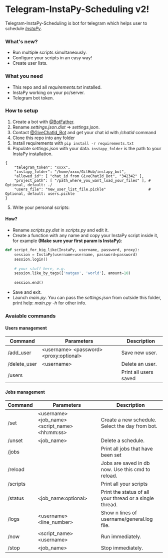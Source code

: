 # Telegram-InstaPy-Scheduling v2!
Telegram-InstaPy-Scheduling is bot for telegram which helps user to schedule [*InstaPy*](https://github.com/timgrossmann/InstaPy).

### What's new?
- Run multiple scripts simultaneously.
- Configure your scripts in an easy way!
- Create user lists.

### What you need
- This repo and all _requirements.txt_ installed.
- InstaPy working on your pc/server.
- Telegram bot token.

### How to setup
1. Create a bot with [@BotFather](https://telegram.me/BotFather).
2. Rename *settings.json.dist* => *settings.json*.
3. Contact [@GiveChatId_Bot](https://telegram.me/GiveChatId_Bot) and get your chat id with */chatid* command
1. Clone this repo into any folder
1. Install requirements with `pip install -r requirements.txt`
4. Populate *settings.json* with your data. `instapy_folder` is the path to your InstaPy installation.
```
{
    "telegram_token": "xxxx",
    "instapy_folder": "/home/xxxx/GitHub/instapy_bot",
    "allowed_id": [ "chat_id from GiveChatId_Bot", "342342" ],
    "project_path": [ "/path_where_you_want_load_your_files" ], # Optional, default: ./
    "users_file": "new_user_list_file.pickle"                   # Optional, default: users.pickle
}
```
5. Write your personal scripts:
#### How? 
- Rename *scripts.py.dist* in *scripts.py* and edit it.
- Create a function with any name and copy your InstaPy script inside it, for example **(Make sure your first param is InstaPy)**:
```python
def script_for_big_like(InstaPy, username, password, proxy):
    session = InstaPy(username=username, password=password)
    session.login()
    
    # your stuff here, e.g.
    session.like_by_tags(['natgeo', 'world'], amount=10)
    
    session.end()
```
- Save and exit.
- Launch *main.py*. You can pass the *settings.json* from outside this folder, print help: *main.py -h* for other info.

### Avaiable commands
#### Users management
| Command      | Parameters                                    | Description           |
|--------------|-----------------------------------------------|-----------------------|
| /add_user    | \<username\> \<password\> \<proxy:optional\>  | Save new user.        |
| /delete_user | \<username\>                                  | Delete an user.       |
| /users       |                                               | Print all users saved |

#### Jobs management
| Command  | Parameters                                             | Description                                      |
|----------|--------------------------------------------------------|--------------------------------------------------|
| /set     | \<username\> \<job_name\> \<script_name\> \<hh:mm:ss\> | Create a new schedule. Select the day from bot.  |
| /unset   | \<job_name\>                                           | Delete a schedule.                               |
| /jobs    |                                                        | Print all jobs that have been set                |
| /reload  |                                                        | Jobs are saved in db now. Use this cmd to reload.|
| /scripts |                                                        | Print all your scripts                           |
| /status  | \<job_name:optional\>                                  | Print the status of all your thread or a single thread.   |
| /logs    | \<username\> \<line_number\>                           | Show n lines of username/general.log file.       |
| /now     | \<script_name\> \<username\>                           | Run immediately.                                 |
| /stop    | \<job_name\>                                           | Stop immediately.                                |

